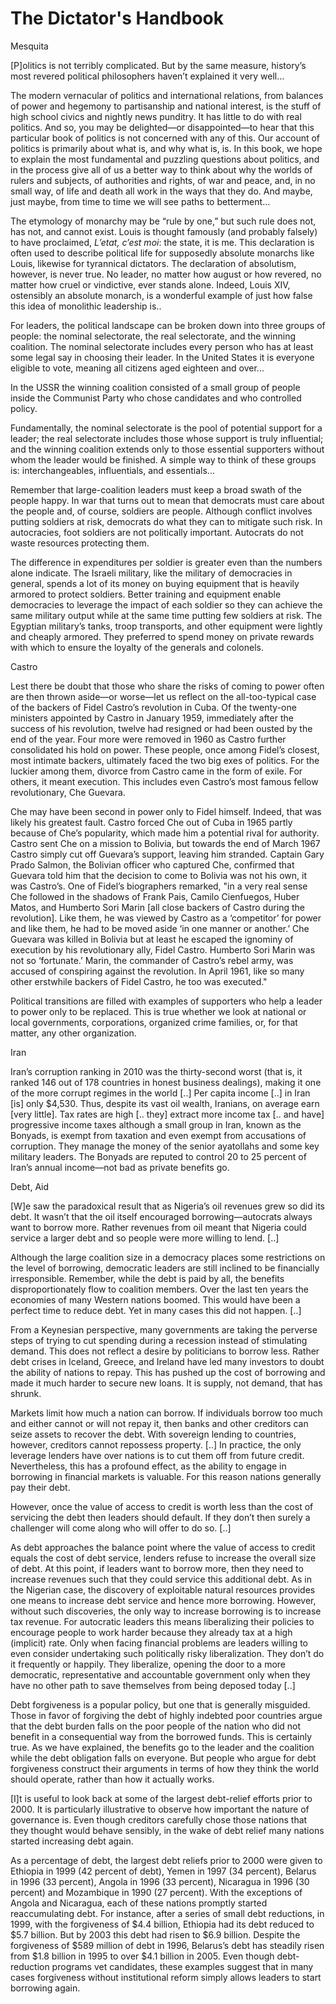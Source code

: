 # The Dictator's Handbook

Mesquita

[P]olitics is not terribly complicated. But by the same measure,
history’s most revered political philosophers haven’t explained it
very well...

The modern vernacular of politics and international relations, from
balances of power and hegemony to partisanship and national interest,
is the stuff of high school civics and nightly news punditry. It has
little to do with real politics. And so, you may be delighted—or
disappointed—to hear that this particular book of politics is not
concerned with any of this. Our account of politics is primarily about
what is, and why what is, is. In this book, we hope to explain the
most fundamental and puzzling questions about politics, and in the
process give all of us a better way to think about why the worlds of
rulers and subjects, of authorities and rights, of war and peace, and,
in no small way, of life and death all work in the ways that they
do. And maybe, just maybe, from time to time we will see paths to
betterment...

The etymology of monarchy may be “rule by one,” but such rule does
not, has not, and cannot exist. Louis is thought famously (and
probably falsely) to have proclaimed, *L’etat, c’est moi*: the state,
it is me. This declaration is often used to describe political life
for supposedly absolute monarchs like Louis, likewise for tyrannical
dictators. The declaration of absolutism, however, is never true. No
leader, no matter how august or how revered, no matter how cruel or
vindictive, ever stands alone. Indeed, Louis XIV, ostensibly an
absolute monarch, is a wonderful example of just how false this idea
of monolithic leadership is..

For leaders, the political landscape can be broken down into three
groups of people: the nominal selectorate, the real selectorate, and
the winning coalition. The nominal selectorate includes every person
who has at least some legal say in choosing their leader. In the
United States it is everyone eligible to vote, meaning all citizens
aged eighteen and over...

In the USSR the winning coalition consisted of a small group of people
inside the Communist Party who chose candidates and who controlled
policy.

Fundamentally, the nominal selectorate is the pool of potential
support for a leader; the real selectorate includes those whose
support is truly influential; and the winning coalition extends only
to those essential supporters without whom the leader would be
finished. A simple way to think of these groups is: interchangeables,
influentials, and essentials...

<a name='war'/>

Remember that large-coalition leaders must keep a broad swath of the
people happy. In war that turns out to mean that democrats must care
about the people and, of course, soldiers are people. Although
conflict involves putting soldiers at risk, democrats do what they can
to mitigate such risk. In autocracies, foot soldiers are not
politically important. Autocrats do not waste resources protecting
them.

The difference in expenditures per soldier is greater even than the
numbers alone indicate. The Israeli military, like the military of
democracies in general, spends a lot of its money on buying equipment
that is heavily armored to protect soldiers. Better training and
equipment enable democracies to leverage the impact of each soldier so
they can achieve the same military output while at the same time
putting few soldiers at risk. The Egyptian military’s tanks, troop
transports, and other equipment were lightly and cheaply armored. They
preferred to spend money on private rewards with which to ensure the
loyalty of the generals and colonels.

Castro

Lest there be doubt that those who share the risks of coming to power
often are then thrown aside—or worse—let us reflect on the
all-too-typical case of the backers of Fidel Castro’s revolution in
Cuba. Of the twenty-one ministers appointed by Castro in January 1959,
immediately after the success of his revolution, twelve had resigned
or had been ousted by the end of the year. Four more were removed in
1960 as Castro further consolidated his hold on power. These people,
once among Fidel’s closest, most intimate backers, ultimately faced
the two big exes of politics. For the luckier among them, divorce from
Castro came in the form of exile. For others, it meant execution. This
includes even Castro’s most famous fellow revolutionary, Che Guevara.

Che may have been second in power only to Fidel himself. Indeed, that
was likely his greatest fault. Castro forced Che out of Cuba in 1965
partly because of Che’s popularity, which made him a potential rival
for authority. Castro sent Che on a mission to Bolivia, but towards
the end of March 1967 Castro simply cut off Guevara’s support, leaving
him stranded. Captain Gary Prado Salmon, the Bolivian officer who
captured Che, confirmed that Guevara told him that the decision to
come to Bolivia was not his own, it was Castro’s. One of Fidel’s
biographers remarked, "in a very real sense Che followed in the
shadows of Frank Pais, Camilo Cienfuegos, Huber Matos, and Humberto
Sori Marin [all close backers of Castro during the revolution]. Like
them, he was viewed by Castro as a ‘competitor’ for power and like
them, he had to be moved aside ‘in one manner or another.’ Che Guevara
was killed in Bolivia but at least he escaped the ignominy of
execution by his revolutionary ally, Fidel Castro. Humberto Sori Marin
was not so ‘fortunate.’ Marin, the commander of Castro’s rebel army,
was accused of conspiring against the revolution. In April 1961, like
so many other erstwhile backers of Fidel Castro, he too was executed."

Political transitions are filled with examples of supporters who help
a leader to power only to be replaced. This is true whether we look at
national or local governments, corporations, organized crime families,
or, for that matter, any other organization.

Iran

Iran’s corruption ranking in 2010 was the thirty-second worst (that
is, it ranked 146 out of 178 countries in honest business dealings),
making it one of the more corrupt regimes in the world [..] Per capita
income [..] in Iran [is] only $4,530. Thus, despite its vast oil
wealth, Iranians, on average earn [very little]. Tax rates are high
[.. they] extract more income tax [.. and have] progressive income
taxes although a small group in Iran, known as the Bonyads, is exempt
from taxation and even exempt from accusations of corruption. They
manage the money of the senior ayatollahs and some key military
leaders. The Bonyads are reputed to control 20 to 25 percent of Iran’s
annual income—not bad as private benefits go.

Debt, Aid

[W]e saw the paradoxical result that as Nigeria’s oil revenues grew so
did its debt. It wasn’t that the oil itself encouraged
borrowing—autocrats always want to borrow more. Rather revenues from
oil meant that Nigeria could service a larger debt and so people were
more willing to lend. [..]

Although the large coalition size in a democracy places some
restrictions on the level of borrowing, democratic leaders are still
inclined to be financially irresponsible. Remember, while the debt is
paid by all, the benefits disproportionately flow to coalition
members. Over the last ten years the economies of many Western nations
boomed. This would have been a perfect time to reduce debt. Yet in
many cases this did not happen. [..]

From a Keynesian perspective, many governments are taking the perverse
steps of trying to cut spending during a recession instead of
stimulating demand. This does not reflect a desire by politicians to
borrow less. Rather debt crises in Iceland, Greece, and Ireland have
led many investors to doubt the ability of nations to repay. This has
pushed up the cost of borrowing and made it much harder to secure new
loans. It is supply, not demand, that has shrunk.

Markets limit how much a nation can borrow. If individuals borrow too
much and either cannot or will not repay it, then banks and other
creditors can seize assets to recover the debt. With sovereign lending
to countries, however, creditors cannot repossess property. [..] In
practice, the only leverage lenders have over nations is to cut them
off from future credit. Nevertheless, this has a profound effect, as
the ability to engage in borrowing in financial markets is
valuable. For this reason nations generally pay their debt.

However, once the value of access to credit is worth less than the
cost of servicing the debt then leaders should default. If they don’t
then surely a challenger will come along who will offer to do so. [..]

As debt approaches the balance point where the value of access to
credit equals the cost of debt service, lenders refuse to increase the
overall size of debt. At this point, if leaders want to borrow more,
then they need to increase revenues such that they could service this
additional debt. As in the Nigerian case, the discovery of exploitable
natural resources provides one means to increase debt service and
hence more borrowing. However, without such discoveries, the only way
to increase borrowing is to increase tax revenue. For autocratic
leaders this means liberalizing their policies to encourage people to
work harder because they already tax at a high (implicit) rate. Only
when facing financial problems are leaders willing to even consider
undertaking such politically risky liberalization. They don’t do it
frequently or happily. They liberalize, opening the door to a more
democratic, representative and accountable government only when they
have no other path to save themselves from being deposed today [..]

Debt forgiveness is a popular policy, but one that is generally
misguided. Those in favor of forgiving the debt of highly indebted
poor countries argue that the debt burden falls on the poor people of
the nation who did not benefit in a consequential way from the
borrowed funds. This is certainly true. As we have explained, the
benefits go to the leader and the coalition while the debt obligation
falls on everyone. But people who argue for debt forgiveness construct
their arguments in terms of how they think the world should operate,
rather than how it actually works.

[I]t is useful to look back at some of the largest debt-relief efforts
prior to 2000. It is particularly illustrative to observe how
important the nature of governance is. Even though creditors carefully
chose those nations that they thought would behave sensibly, in the
wake of debt relief many nations started increasing debt again.

As a percentage of debt, the largest debt reliefs prior to 2000 were
given to Ethiopia in 1999 (42 percent of debt), Yemen in 1997 (34
percent), Belarus in 1996 (33 percent), Angola in 1996 (33 percent),
Nicaragua in 1996 (30 percent) and Mozambique in 1990 (27
percent). With the exceptions of Angola and Nicaragua, each of these
nations promptly started reaccumulating debt. For instance, after a
series of small debt reductions, in 1999, with the forgiveness of $4.4
billion, Ethiopia had its debt reduced to $5.7 billion. But by 2003
this debt had risen to $6.9 billion. Despite the forgiveness of $589
million of debt in 1996, Belarus’s debt has steadily risen from $1.8
billion in 1995 to over $4.1 billion in 2005. Even though
debt-reduction programs vet candidates, these examples suggest that in
many cases forgiveness without institutional reform simply allows
leaders to start borrowing again.

